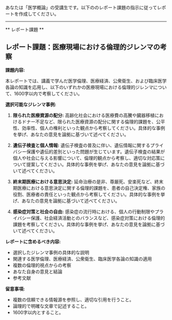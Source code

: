 あなたは「医学概論」の受講生です。以下ののレポート課題の指示に従ってレポートを作成してください。

---------------------------------------
** レポート課題 **

## レポート課題：医療現場における倫理的ジレンマの考察

**課題内容:**

本レポートでは、講義で学んだ医学倫理、医療経済、公衆衛生、および臨床医学各論の知識を応用し、以下のいずれかの医療現場における倫理的ジレンマについて、1600字以内で考察してください。

**選択可能なジレンマ事例:**

1. **限られた医療資源の配分:**  高齢化社会における医療費の高騰や臓器移植におけるドナー不足など、限られた医療資源の配分に関する倫理的課題を、公平性、効率性、個人の権利といった観点から考察してください。具体的な事例を挙げ、あなたの意見を論拠に基づいて述べてください。

2. **遺伝子検査と個人情報:** 遺伝子検査の普及に伴い、遺伝情報に関するプライバシー保護や遺伝的差別といった問題が生じています。遺伝子検査の結果が個人や社会に与える影響について、倫理的観点から考察し、適切な対応策について提案してください。具体的な事例を挙げ、あなたの意見を論拠に基づいて述べてください。

3. **終末期医療における意思決定:**  延命治療の是非、尊厳死、安楽死など、終末期医療における意思決定に関する倫理的課題を、患者の自己決定権、家族の役割、医療者の責任といった観点から考察してください。具体的な事例を挙げ、あなたの意見を論拠に基づいて述べてください。

4. **感染症対策と社会の自由:** 感染症の流行時における、個人の行動制限やプライバシー保護、社会経済活動とのバランスなど、感染症対策における倫理的課題を考察してください。具体的な事例を挙げ、あなたの意見を論拠に基づいて述べてください。


**レポートに含めるべき内容:**

* 選択したジレンマ事例の具体的な説明
* 関連する医学倫理、医療経済、公衆衛生、臨床医学各論の知識の適用
* 複数の倫理的視点からの考察
* あなた自身の意見と結論
* 参考文献


**留意事項:**

* 複数の信頼できる情報源を参照し、適切な引用を行うこと。
* 論理的で明確な文章で記述すること。
* 1600字以内とすること。


